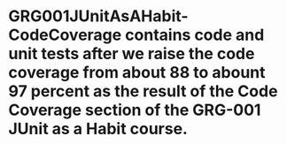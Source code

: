 # GRG001JUnitAsAHabit-CodeCoverage contains code and unit tests after we raise the code coverage from about 88 to abount 97 percent as the result of the Code Coverage section of the GRG-001 JUnit as a Habit course.
